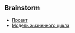 ## Brainstorm

- [Проект](https://github.com/shoez174/Brainstorm/blob/main/project.md)
- [Модель жизненного цикла](https://github.com/shoez174/Brainstorm/blob/main/lifecycle.md)
